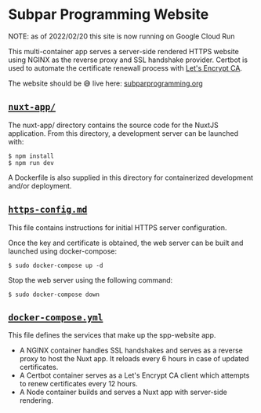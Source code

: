 # Subpar Programming Website

NOTE: as of 2022/02/20 this site is now running on Google Cloud Run

This multi-container app serves a server-side rendered HTTPS website using NGINX as the reverse proxy and SSL handshake provider. Certbot is used to automate the certificate renewall process with [Let's Encrypt CA](https://letsencrypt.org).

The website should be 😅 live here: [subparprogramming.org](https://subparprogramming.org)

## [`nuxt-app/`](nuxt-app)

The nuxt-app/ directory contains the source code for the NuxtJS application. From this directory, a development server can be launched with:
```
$ npm install
$ npm run dev
```
A Dockerfile is also supplied in this directory for containerized development and/or deployment.

## [`https-config.md`](https-config.md)

This file contains instructions for initial HTTPS server configuration.

Once the key and certificate is obtained, the web server can be built and launched using docker-compose:

```
$ sudo docker-compose up -d
```

Stop the web server using the following command:

```
$ sudo docker-compose down
```

## [`docker-compose.yml`](docker-compose.yml)

This file defines the services that make up the spp-website app. 

- A NGINX container handles SSL handshakes and serves as a reverse proxy to host the Nuxt app. It reloads every 6 hours in case of updated certificates.
- A Certbot container serves as a Let's Encrypt CA client which attempts to renew certificates every 12 hours.
- A Node container builds and serves a Nuxt app with server-side rendering.
